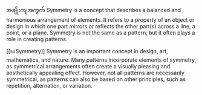 
အချိုးကျအကွက် Symmetry is a concept that describes a balanced and harmonious arrangement of elements. It refers to a property of an object or design in which one part mirrors or reflects the other part(s) across a line, a point, or a plane. Symmetry is not the same as a pattern, but it often plays a role in creating patterns.


[[📊Symmetry]]
Symmetry is an important concept in design, art, mathematics, and nature. Many patterns incorporate elements of symmetry, as symmetrical arrangements often create a visually pleasing and aesthetically appealing effect. However, not all patterns are necessarily symmetrical, as patterns can also be based on other principles, such as repetition, alternation, or variation.